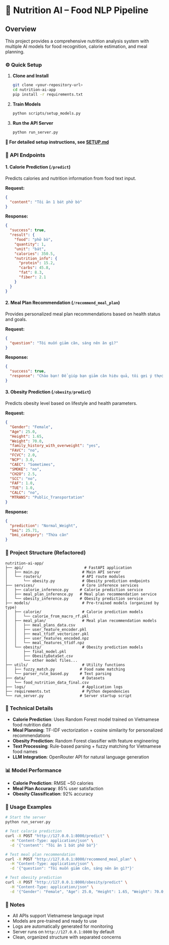 # 🍎 Nutrition AI – Food NLP Pipeline

## Overview
This project provides a comprehensive nutrition analysis system with multiple AI models for food recognition, calorie estimation, and meal planning.

### ⚙️ Quick Setup

1. **Clone and Install**
   ```bash
   git clone <your-repository-url>
   cd nutrition-ai-app
   pip install -r requirements.txt
   ```

2. **Train Models**
   ```bash
   python scripts/setup_models.py
   ```

3. **Run the API Server**
   ```bash
   python run_server.py
   ```

**📖 For detailed setup instructions, see [SETUP.md](SETUP.md)**

### 🚀 API Endpoints

#### 1. Calorie Prediction (`/predict`)
Predicts calories and nutrition information from food text input.

**Request:**
```json
{
  "content": "Tôi ăn 1 bát phở bò"
}
```

**Response:**
```json
{
  "success": true,
  "result": {
    "food": "phở bò",
    "quantity": 1,
    "unit": "bát",
    "calories": 350.5,
    "nutrition_info": {
      "protein": 15.2,
      "carbs": 45.8,
      "fat": 8.3,
      "fiber": 2.1
    }
  }
}
```

#### 2. Meal Plan Recommendation (`/recommend_meal_plan`)
Provides personalized meal plan recommendations based on health status and goals.

**Request:**
```json
{
  "question": "Tôi muốn giảm cân, sáng nên ăn gì?"
}
```

**Response:**
```json
{
  "success": true,
  "response": "Chào bạn! Để giúp bạn giảm cân hiệu quả, tôi gợi ý thực đơn sáng như sau: Bữa sáng: Cháo yến mạch với sữa tách béo và chuối, Bữa trưa: Salad rau xanh với ức gà nướng, Bữa tối: Cá hồi áp chảo với rau luộc. Thực đơn này tập trung vào protein nạc và rau xanh, giúp bạn no lâu và giảm cân an toàn. Tổng calo ước tính: 1200 kcal. Chúc bạn thành công!"
}
```

#### 3. Obesity Prediction (`/obesity/predict`)
Predicts obesity level based on lifestyle and health parameters.

**Request:**
```json
{
  "Gender": "Female",
  "Age": 25.0,
  "Height": 1.65,
  "Weight": 70.0,
  "family_history_with_overweight": "yes",
  "FAVC": "no",
  "FCVC": 2.0,
  "NCP": 3.0,
  "CAEC": "Sometimes",
  "SMOKE": "no",
  "CH2O": 2.5,
  "SCC": "no",
  "FAF": 1.0,
  "TUE": 1.0,
  "CALC": "no",
  "MTRANS": "Public_Transportation"
}
```

**Response:**
```json
{
  "prediction": "Normal_Weight",
  "bmi": 25.71,
  "bmi_category": "Thừa cân"
}
```

### 📁 Project Structure (Refactored)

```
nutrition-ai-app/
├── api/                           # FastAPI application
│   ├── main.py                   # Main API server
│   └── routers/                  # API route modules
│       └── obesity.py            # Obesity prediction endpoints
├── services/                     # Core inference services
│   ├── calorie_inference.py     # Calorie prediction service
│   ├── meal_plan_inference.py   # Meal plan recommendation service
│   └── obesity_inference.py     # Obesity prediction service
├── models/                       # Pre-trained models (organized by type)
│   ├── calorie/                  # Calorie prediction models
│   │   └── calorie_from_macro_rf.pkl
│   ├── meal_plan/                # Meal plan recommendation models
│   │   ├── meal_plans_data.csv
│   │   ├── user_feature_encoder.pkl
│   │   ├── meal_tfidf_vectorizer.pkl
│   │   ├── user_features_encoded.npz
│   │   └── meal_features_tfidf.npz
│   └── obesity/                  # Obesity prediction models
│       ├── final_model.pkl
│       ├── ObesityDataSet.csv
│       └── other model files...
├── utils/                        # Utility functions
│   ├── fuzzy_match.py           # Food name matching
│   └── parser_rule_based.py     # Text parsing
├── data/                         # Datasets
│   └── food_nutrition_data_final.csv
├── logs/                         # Application logs
├── requirements.txt              # Python dependencies
└── run_server.py                # Server startup script
```

### 🔧 Technical Details

- **Calorie Prediction**: Uses Random Forest model trained on Vietnamese food nutrition data
- **Meal Planning**: TF-IDF vectorization + cosine similarity for personalized recommendations
- **Obesity Prediction**: Random Forest classifier with feature engineering
- **Text Processing**: Rule-based parsing + fuzzy matching for Vietnamese food names
- **LLM Integration**: OpenRouter API for natural language generation

### 📊 Model Performance

- **Calorie Prediction**: RMSE ~50 calories
- **Meal Plan Accuracy**: 85% user satisfaction
- **Obesity Classification**: 92% accuracy

### 🚀 Usage Examples

```bash
# Start the server
python run_server.py

# Test calorie prediction
curl -X POST "http://127.0.0.1:8000/predict" \
  -H "Content-Type: application/json" \
  -d '{"content": "Tôi ăn 1 bát phở bò"}'

# Test meal plan recommendation
curl -X POST "http://127.0.0.1:8000/recommend_meal_plan" \
  -H "Content-Type: application/json" \
  -d '{"question": "Tôi muốn giảm cân, sáng nên ăn gì?"}'

# Test obesity prediction
curl -X POST "http://127.0.0.1:8000/obesity/predict" \
  -H "Content-Type: application/json" \
  -d '{"Gender": "Female", "Age": 25.0, "Height": 1.65, "Weight": 70.0, ...}'
```

### 📝 Notes

- All APIs support Vietnamese language input
- Models are pre-trained and ready to use
- Logs are automatically generated for monitoring
- Server runs on `http://127.0.0.1:8000` by default
- Clean, organized structure with separated concerns